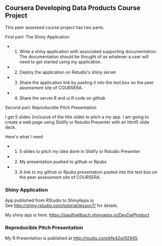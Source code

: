 ## Coursera Developing Data Products Course Project

This peer assessed course project has two parts. 

First part: The Shiny Application

* 1. Write a shiny application with associated supporting documentation. The documentation should be thought of as whatever a user will need to get started using my application.
* 2. Deploy the application on Rstudio's shiny server
* 3. Share the application link by pasting it into the text box on the peer assessment site of COURSERA.
* 4. Share the server.R and ui.R code on github

Second part: Reproducible Pitch Presentation

I get 5 slides (inclusive of the title slide) to pitch a my app. I am going to create a web page using Slidify or Rstudio Presenter with an html5 slide deck.

Here's what I need

* 1. 5 slides to pitch my idea done in Slidify or Rstudio Presenter
* 2. My presentation pushed to github or Rpubs
* 3. A link to my github or Rpubs presentation pasted into the text box on the peer assessment site of COURSERA.


### Shiny Application
App published from RStudio to ShinyApps.io  
See http://shiny.rstudio.com/tutorial/lesson7/ for details.

My shiny app is here:
https://paulfoellbach.shinyapps.io/DevDatProduct

### Reproducible Pitch Presentation
My R Presentation is published at http://rpubs.com/kfe42g/92945.

